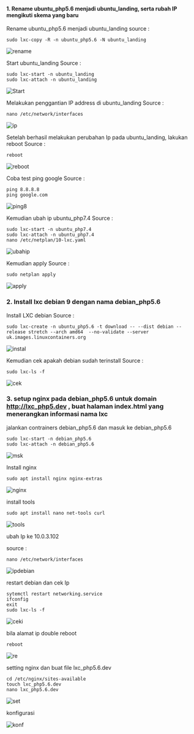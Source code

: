  #### 1. Rename ubuntu_php5.6 menjadi ubuntu_landing, serta rubah IP mengikuti skema yang baru

Rename ubuntu_php5.6 menjadi ubuntu_landing
 source :
 ```
 sudo lxc-copy -R -n ubuntu_php5.6 -N ubuntu_landing
 ``` 
 ![rename](https://github.com/bscom976/SAS/blob/ac1402d9356784e9fe19f8a7bd6583a326bf711c/Laporan_prak1/Asset/Ubuntu%20landing.png)
 
Start ubuntu_landing
Source :
```
sudo lxc-start -n ubuntu_landing 
sudo lxc-attach -n ubuntu_landing
```
![Start](https://github.com/bscom976/SAS/blob/ac1402d9356784e9fe19f8a7bd6583a326bf711c/Laporan_prak1/Asset/start%20Ubuntu_landing.png)

Melakukan penggantian IP address di ubuntu_landing
Source : 
```
nano /etc/network/interfaces
```
![ip](https://github.com/bscom976/SAS/blob/ac1402d9356784e9fe19f8a7bd6583a326bf711c/Laporan_prak1/Asset/pengantian%20IP%20address%20%20ubuntu_landing.png)

Setelah berhasil melakukan perubahan Ip pada ubuntu_landing, lakukan reboot
Source : 
```
reboot
```
![reboot](https://github.com/bscom976/SAS/blob/ac1402d9356784e9fe19f8a7bd6583a326bf711c/Laporan_prak1/Asset/Rehoot%20ubuntu_landing.png)

Coba test ping google
Source : 
```
ping 8.8.8.8
ping google.com
```
![ping8](https://github.com/bscom976/SAS/blob/ac1402d9356784e9fe19f8a7bd6583a326bf711c/Laporan_prak1/Asset/Ping%20ubuntu_landing.png)

Kemudian ubah ip ubuntu_php7.4
Source :
```
sudo lxc-start -n ubuntu_php7.4
sudo lxc-attach -n ubuntu_php7.4
nano /etc/netplan/10-lxc.yaml
```
![ubahip](https://github.com/bscom976/SAS/blob/af7acabba5c792b711b47e597ae8e8c29b9f3043/Laporan_prak1/Asset/ubah%20ip%20ubuntu_7.4.png)

Kemudian apply
Source : 
```
sudo netplan apply
```
![apply](https://github.com/bscom976/SAS/blob/af7acabba5c792b711b47e597ae8e8c29b9f3043/Laporan_prak1/Asset/Apply.png)

### 2. Install lxc debian 9 dengan nama debian_php5.6

Install LXC debian 
Source :
```
sudo lxc-create -n ubuntu_php5.6 -t download -- --dist debian --release stretch --arch amd64  --no-validate --server uk.images.linuxcontainers.org
```
![instal](https://github.com/bscom976/SAS/blob/af7acabba5c792b711b47e597ae8e8c29b9f3043/Laporan_prak1/Asset/Install%20debian.png)

Kemudian cek apakah debian sudah terinstall
Source : 
```
sudo lxc-ls -f
```
![cek](https://github.com/bscom976/SAS/blob/af7acabba5c792b711b47e597ae8e8c29b9f3043/Laporan_prak1/Asset/cek%20debian.png)

### 3. setup nginx pada debian_php5.6 untuk domain http://lxc_php5.dev , buat halaman index.html yang menerangkan informasi nama lxc

jalankan contrainers debian_php5.6 dan masuk ke debian_php5.6
```
sudo lxc-start -n debian_php5.6
sudo lxc-attach -n debian_php5.6
```
![msk](https://github.com/bscom976/SAS/blob/1eb8cbb0da9b7cc3b541586d96c39620313fca32/Laporan_prak1/Asset/Msuk%20debian.jpg)

Install nginx
```
sudo apt install nginx nginx-extras
```
![nginx](https://github.com/bscom976/SAS/blob/a3ad66ae2fe94467bdafcd3e233f5ace1a3244c4/Laporan_prak1/Asset/nginx.jpg)

install tools
```
sudo apt install nano net-tools curl
```
![tools](https://github.com/bscom976/SAS/blob/3739e285deeec32f05bb0222c6d70b3d746a1765/Laporan_prak1/Asset/tools.jpg)

ubah Ip ke 10.0.3.102

source :
```
nano /etc/network/interfaces
```
![ipdebian](https://github.com/bscom976/SAS/blob/cf8a2f60602bf14d02b1f220ad6305efcb9773fa/Laporan_prak1/Asset/ubah%20ip%20debian.jpg)

restart debian dan cek Ip 
```
sytemctl restart networking.service
ifconfig
exit
sudo lxc-ls -f
```
![ceki](https://github.com/bscom976/SAS/blob/189282430e32e530e6b8140fe40faf1b2ed27eb8/Laporan_prak1/Asset/restart.jpg)

bila alamat ip double reboot
```
reboot
```
![re](https://github.com/bscom976/SAS/blob/85cfc4786badefb98474075aef16b0dcac0a9226/Laporan_prak1/Asset/reboot.jpg)

setting nginx dan buat file lxc_php5.6.dev
```
cd /etc/nginx/sites-available
touch lxc_php5.6.dev
nano lxc_php5.6.dev
```
![set](https://github.com/bscom976/SAS/blob/da29fc91e7e42cb3d433dc16ed984179b78e608f/Laporan_prak1/Asset/Buat%20file.jpg)

konfigurasi

![konf](https://github.com/bscom976/SAS/blob/ac001c457fbdf81b4b78c7bc74cd850f8537dad3/Laporan_prak1/Asset/konfigurasi%20debian.jpg)


